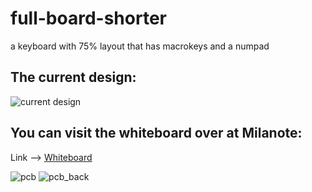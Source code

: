 # full-board-shorter
a keyboard with 75% layout that has macrokeys and a numpad

## The current design:
![current design](https://media.milanote.com/p/images/1NkqsW1IY9zS79/t1A/image.png)

## You can visit the whiteboard over at Milanote:
Link --> [Whiteboard](https://app.milanote.com/1NjfUT1bPf1Z3v?p=4XtU1EYbywI)

![pcb](https://user-images.githubusercontent.com/77382879/165173948-5513f9c9-352b-4649-9bb6-f4258365eb0a.png)
![pcb_back](https://user-images.githubusercontent.com/77382879/165173965-69716704-9bfa-4236-95d7-03785db30b71.png)
